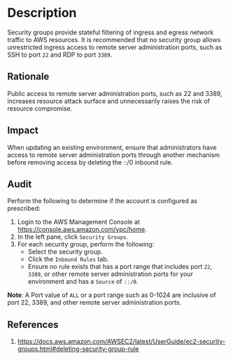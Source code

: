 # Description

Security groups provide stateful filtering of ingress and egress network traffic to AWS resources. It is recommended that no security group allows unrestricted ingress access to remote server administration ports, such as SSH to port `22` and RDP to port `3389`.

## Rationale

Public access to remote server administration ports, such as 22 and 3389, increases resource attack surface and unnecessarily raises the risk of resource compromise.

## Impact

When updating an existing environment, ensure that administrators have access to remote server administration ports through another mechanism before removing access by deleting the ::/0 inbound rule.

## Audit

Perform the following to determine if the account is configured as prescribed:

1. Login to the AWS Management Console at <https://console.aws.amazon.com/vpc/home>.
2. In the left pane, click `Security Groups`.
3. For each security group, perform the following:
   - Select the security group.
   - Click the `Inbound Rules` tab.
   - Ensure no rule exists that has a port range that includes port `22`, `3389`, or other remote server administration ports for your environment and has a `Source` of `::/0`.

**Note**: A Port value of `ALL` or a port range such as 0-1024 are inclusive of port 22, 3389, and other remote server administration ports.

## References

1. <https://docs.aws.amazon.com/AWSEC2/latest/UserGuide/ec2-security-groups.html#deleting-security-group-rule>
